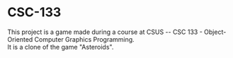# CSC-133
This project is a game made during a course at CSUS -- CSC 133 - Object-Oriented Computer Graphics Programming.  
It is a clone of the game "Asteroids".
